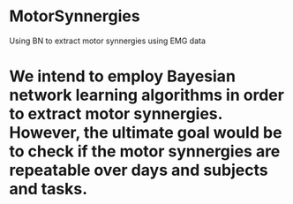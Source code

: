 # MotorSynnergies
Using BN to extract motor synnergies using EMG data

# We intend to employ Bayesian network learning algorithms in order to extract motor synnergies. However, the ultimate goal would be to check if the motor synnergies are repeatable over days and subjects and tasks.

